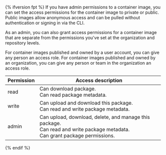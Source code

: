 {% ifversion fpt %}
If you have admin permissions to a container image, you can set the access permissions for the container image to private or public. Public images allow anonymous access and can be pulled without authentication or signing in via the CLI.

As an admin, you can also grant access permissions for a container image that are separate from the permissions you've set at the organization and repository levels.

For container images published and owned by a user account, you can give any person an access role. For container images published and owned by an organization, you can give any person or team in the organization an access role.

| Permission | Access description                                                                                                                   |
| ---------- | ------------------------------------------------------------------------------------------------------------------------------------ |
| read       | Can download package. <br> Can read package metadata.                                                                                |
| write      | Can upload and download this package. <br> Can read and write package metadata.                                                      |
| admin      | Can upload, download, delete, and manage this package. <br> Can read and write package metadata. <br> Can grant package permissions. |

{% endif %}
